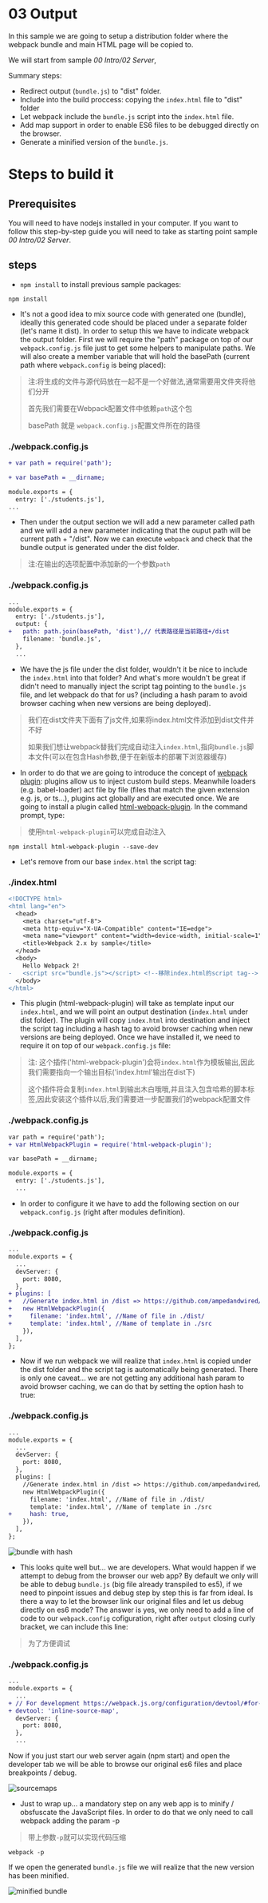 # 03 Output

In this sample we are going to setup a distribution folder where the webpack bundle and
main HTML page will be copied to.

We will start from sample _00 Intro/02 Server_,

Summary steps:
 - Redirect output (`bundle.js`) to "dist" folder.
 - Include into the build proccess: copying the `index.html` file to "dist" folder
 - Let webpack include the `bundle.js` script into the `index.html` file.
 - Add map support in order to enable ES6 files to be debugged directly on the browser.
 - Generate a minified version of the `bundle.js`.

# Steps to build it

## Prerequisites

You will need to have nodejs installed in your computer. If you want to follow this step-by-step guide you will need to take as starting point sample _00 Intro/02 Server_.

## steps

- `npm install` to install previous sample packages:

```
npm install
```

- It's not a good idea to mix source code with generated one (bundle), ideally this generated code should be placed under a separate folder (let's name it dist). In order to setup this we have to indicate webpack the output folder. First we will require the "path" package on top of our `webpack.config.js` file just to get some helpers to manipulate paths. We will also create a member variable that will hold the basePath (current path where `webpack.config` is being placed):

> 注:将生成的文件与源代码放在一起不是一个好做法,通常需要用文件夹将他们分开
>
> 首先我们需要在Webpack配置文件中依赖`path`这个包
>
> basePath 就是 `webpack.config.js`配置文件所在的路径

### ./webpack.config.js
```diff
+ var path = require('path');

+ var basePath = __dirname;

module.exports = {
  entry: ['./students.js'],
...

```

- Then under the output section we will add a new parameter called path and we will add a new parameter indicating that the ouput path will be current path + "/dist". Now we can execute `webpack` and check that the bundle output is generated under the dist folder.

> 注:在输出的选项配置中添加新的一个参数`path`

### ./webpack.config.js
```diff
...
module.exports = {
  entry: ['./students.js'],
  output: {
+   path: path.join(basePath, 'dist'),// 代表路径是当前路径+/dist
    filename: 'bundle.js',
  },
  ...
```

- We have the js file under the dist folder, wouldn't it be nice to include the `index.html` into that folder? And what's more wouldn't be great if didn't need to manually inject the script tag pointing to the `bundle.js` file, and let webpack do that for us? (including a hash param to avoid browser caching when new versions are being deployed).

> 我们在dist文件夹下面有了js文件,如果将index.html文件添加到dist文件并不好
>
> 如果我们想让webpack替我们完成自动注入`index.html`,指向`bundle.js`脚本文件(可以在包含Hash参数,便于在新版本的部署下浏览器缓存)

- In order to do that we are going to introduce the concept of [webpack plugin](https://webpack.js.org/configuration/plugins/): plugins allow us to inject custom build steps. Meanwhile loaders (e.g. babel-loader) act file by file (files that match the given extension e.g. js, or ts...), plugins act globally and are executed once. We are going to install a plugin called [html-webpack-plugin](https://github.com/ampedandwired/html-webpack-plugin). In the command prompt, type:

> 使用`html-webpack-plugin`可以完成自动注入

```
npm install html-webpack-plugin --save-dev
```

- Let's remove from our base `index.html` the script tag:

### ./index.html
```diff
<!DOCTYPE html>
<html lang="en">
  <head>
    <meta charset="utf-8">
    <meta http-equiv="X-UA-Compatible" content="IE=edge">
    <meta name="viewport" content="width=device-width, initial-scale=1">
    <title>Webpack 2.x by sample</title>
  </head>
  <body>
    Hello Webpack 2!
-   <script src="bundle.js"></script> <!--移除index.html的script tag-->
  </body>
</html>

```

- This plugin (html-webpack-plugin) will take as template input our `index.html`, and we will point an output destination (`index.html` under dist folder). The plugin will copy `index.html` into destination and inject the script tag including a hash tag to avoid browser caching when new versions are being deployed. Once we have installed it, we need to require it on top of our `webpack.config.js` file:

> 注: 这个插件('html-webpack-plugin')会将`index.html`作为模板输出,因此我们需要指向一个输出目标('index.html'输出在dist下)
>
> 这个插件将会复制`index.html`到输出木白哦哦,并且注入包含哈希的脚本标签,因此安装这个插件以后,我们需要进一步配置我们的webpack配置文件

### ./webpack.config.js
```diff
var path = require('path');
+ var HtmlWebpackPlugin = require('html-webpack-plugin');

var basePath = __dirname;

module.exports = {
  entry: ['./students.js'],
  ...

```

- In order to configure it we have to add the following section
on our `webpack.config.js` (right after modules definition).

### ./webpack.config.js
```diff
...
module.exports = {
  ...
  devServer: {
    port: 8080,
  },
+ plugins: [
+   //Generate index.html in /dist => https://github.com/ampedandwired/html-webpack-plugin
+   new HtmlWebpackPlugin({
+     filename: 'index.html', //Name of file in ./dist/
+     template: 'index.html', //Name of template in ./src
    }),
  ],
};
```


- Now if we run webpack we will realize that `index.html` is copied under the dist folder and the script tag is automatically being generated. There is only one caveat... we are not getting any additional hash param to avoid browser caching, we can do that by setting the option hash to true:

### ./webpack.config.js
```diff
...
module.exports = {
  ...
  devServer: {
    port: 8080,
  },
  plugins: [
    //Generate index.html in /dist => https://github.com/ampedandwired/html-webpack-plugin
    new HtmlWebpackPlugin({
      filename: 'index.html', //Name of file in ./dist/
      template: 'index.html', //Name of template in ./src
+     hash: true,
    }),
  ],
};
```

![bundle with hash](../../99%20Readme%20Resources/00%20Intro/03%20Output/bundle%20with%20hash.png)


- This looks quite well but... we are developers. What would happen if we attempt to debug from the browser our web app? By default we only will be able to debug `bundle.js` (big file already transpiled to es5), if we need to pinpoint issues and debug step by step this is far from ideal. Is there a way to let the browser link our original files and let us debug directly on es6 mode? The answer is yes, we only need to add a line of code to our `webpack.config` cofiguration, right after `output` closing curly bracket, we can include this line:

> 为了方便调试

### ./webpack.config.js

```diff
...
module.exports = {
  ...
+ // For development https://webpack.js.org/configuration/devtool/#for-development
+ devtool: 'inline-source-map',
  devServer: {
    port: 8080,
  },
  ...

```

Now if you just start our web server again (npm start) and open the developer tab we will be
able to browse our original es6 files and place breakpoints / debug.

![sourcemaps](../../99%20Readme%20Resources/00%20Intro/03%20Output/sourcemaps.png)

- Just to wrap up... a mandatory step on any web app is to minify / obsfuscate the JavaScript files. In order to do that we only need to call webpack adding the param -p

> 带上参数`-p`就可以实现代码压缩

```
webpack -p
```

If we open the generated `bundle.js` file we will realize that the new version has been minified.

![minified bundle](../../99%20Readme%20Resources/00%20Intro/03%20Output/minified%20bundle.png)
